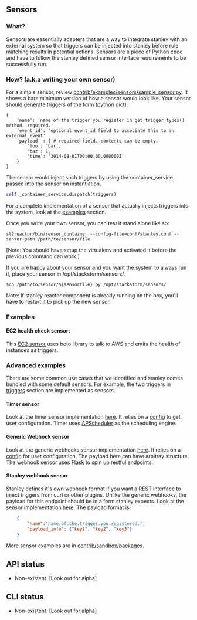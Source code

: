 ## Sensors

### What?

Sensors are essentially adapters that are a way to integrate stanley with an external system so that triggers can be injected into stanley before rule matching results in potential actions. Sensors are a piece of Python code and have to follow the stanley defined sensor interface requirements to be
successfully run.

### How? (a.k.a writing your own sensor)

For a simple sensor, review [contrib/examples/sensors/sample_sensor.py](../contrib/examples/sensors/sample_sensor.py). It shows a bare minimum version of how a sensor would look like. Your sensor should generate triggers of the form (python dict):
```
{
    'name': 'name of the trigger you register in get_trigger_types() method. required.'
    'event_id': 'optional event_id field to associate this to an external event'
    'payload' : { # required field. contents can be empty.
        'foo': 'bar',
        'baz': 1,
        'time': '2014-08-01T00:00:00.000000Z'
    }
}
```
The sensor would inject such triggers by using the container_service passed into the sensor on instantiation.
```python
self._container_service.dispatch(triggers)
```
For a complete implementation of a sensor that actually injects triggers into the system, look at the [examples](#Examples) section.

Once you write your own sensor, you can test it stand alone like so:
```
st2reactor/bin/sensor_container --config-file=conf/stanley.conf --sensor-path /path/to/sensor/file
```
[Note: You should have setup the virtualenv and activated it before the previous command can work.]

If you are happy about your sensor and you want the system to always run it, place your sensor in
/opt/stackstorm/sensors/.
```
$cp /path/to/sensor/${sensorfile}.py /opt/stackstorm/sensors/
```
Note: If stanley reactor component is already running on the box, you'll have to restart it to pick up the new sensor.

### Examples

#### EC2 health check sensor:
This [EC2 sensor](../contrib/sandbox/packages/aws/sensors/ec2sensor.py) uses
boto library to talk to AWS and emits the health of instances as triggers. 

### Advanced examples

There are some common use cases that we identified and stanley comes bundled with some default sensors. For example, the two triggers in [triggers](triggers.md) section are implemented as sensors.

#### Timer sensor

Look at the timer sensor implementation [here](../st2reactor/st2reactor/contrib/sensors/st2_timer_sensor.py). It relies on a [config](../st2reactor/st2reactor/contrib/sensors/st2_timer_sensor.yaml) to get user configuration. Timer uses
[APScheduler](http://apscheduler.readthedocs.org/en/3.0/) as the scheduling
engine.

#### Generic Webhook sensor 

Look at the generic webhooks sensor implementation [here](../st2reactor/st2reactor/contrib/sensors/st2_generic_webhook_sensor.py). It relies on a [config](../st2reactor/st2reactor/contrib/sensors/st2_generic_webhook_sensor.yaml) for user configuration. The payload here can have arbitray structure.
The webhook sensor uses [Flask](http://flask.pocoo.org/) to spin up restful
endpoints.

#### Stanley webhook sensor

Stanley defines it's own webhook format if you want a REST interface to inject triggers from curl or other plugins. Unlike the generic webhooks, the payload for this endpoint should be in a form stanley expects. Look at the sensor implementation [here](..//st2reactor/st2reactor/contrib/sensors/st2_webhook_sensor.py). The payload format is
```json
    {
        "name":"name.of.the.trigger.you.registered.",
        "payload_info": {"key1", "key2", "key3"}        
    }
```

More sensor examples are in [contrib/sandbox/packages](../contrib/sandbox/packages/).

## API status

* Non-existent. [Look out for alpha]

## CLI status
* Non-existent. [Look out for alpha]
